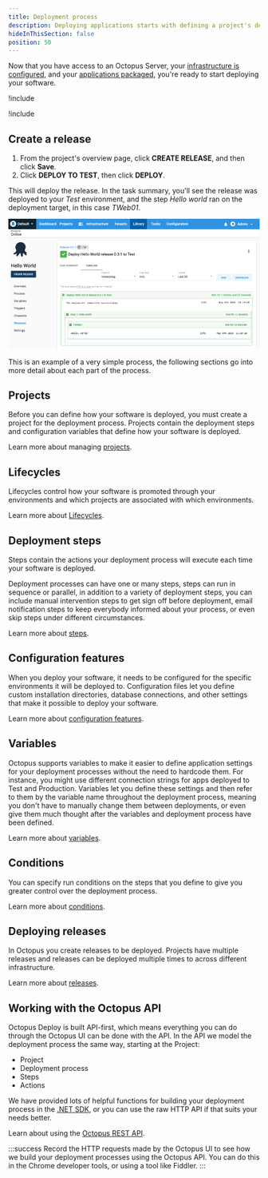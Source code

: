 ```yaml
---
title: Deployment process
description: Deploying applications starts with defining a project's deployment process.
hideInThisSection: false
position: 50
---
```


Now that you have access to an Octopus Server, your [infrastructure is configured](docs/infrastructure/index.md), and your [applications packaged](docs/packaging-applications/index.md), you're ready to start deploying your software.

!include <deployment-process>

!include <hello-world-deployment-process>

## Create a release

1. From the project's overview page, click **CREATE RELEASE**, and then click **Save**.
1. Click **DEPLOY TO TEST**, then click **DEPLOY**.

This will deploy the release. In the task summary, you'll see the release was deployed to your *Test* environment, and the step *Hello world* ran on the deployment target, in this case *TWeb01*.

![Hello world task summary](images/hello-world.png "width=500")

This is an example of a very simple process, the following sections go into more detail about each part of the process.

## Projects

Before you can define how your software is deployed, you must create a project for the deployment process. Projects contain the deployment steps and configuration variables that define how your software is deployed.

Learn more about managing [projects](/docs/projects/index.md).

## Lifecycles

Lifecycles control how your software is promoted through your environments and which projects are associated with which environments.

Learn more about [Lifecycles](/docs/managing-releases/lifecycles/index.md).

## Deployment steps

Steps contain the actions your deployment process will execute each time your software is deployed.

Deployment processes can have one or many steps, steps can run in sequence or parallel, in addition to a variety of deployment steps, you can include manual intervention steps to get sign off before deployment, email notification steps to keep everybody informed about your process, or even skip steps under different circumstances.

Learn more about [steps](/docs/deployment-process/steps/index.md).

## Configuration features

When you deploy your software, it needs to be configured for the specific environments it will be deployed to. Configuration files let you define custom installation directories, database connections, and other settings that make it possible to deploy your software.

Learn more about [configuration features](/docs/deployment-process/configuration-features/index.md).

## Variables

Octopus supports variables to make it easier to define application settings for your deployment processes without the need to hardcode them. For instance, you might use different connection strings for apps deployed to Test and Production. Variables let you define these settings and then refer to them by the variable name throughout the deployment process, meaning you don't have to manually change them between deployments, or even give them much thought after the variables and deployment process have been defined.

Learn more about [variables](/docs/projects/variables/index.md).

## Conditions

You can specify run conditions on the steps that you define to give you greater control over the deployment process.

Learn more about [conditions](/docs/deployment-process/conditions/index.md).

## Deploying releases

In Octopus you create releases to be deployed. Projects have multiple releases and releases can be deployed multiple times to across different infrastructure.

Learn more about [releases](/docs/managing-releases/index.md).

## Working with the Octopus API

Octopus Deploy is built API-first, which means everything you can do through the Octopus UI can be done with the API. In the API we model the deployment process the same way, starting at the Project:

- Project
- Deployment process
- Steps
- Actions

We have provided lots of helpful functions for building your deployment process in the [.NET SDK](/docs/octopus-rest-api/octopus.client.md), or you can use the raw HTTP API if that suits your needs better.

Learn about using the [Octopus REST API](/docs/octopus-rest-api/index.md).

:::success
Record the HTTP requests made by the Octopus UI to see how we build your deployment processes using the Octopus API. You can do this in the Chrome developer tools, or using a tool like Fiddler.
:::
